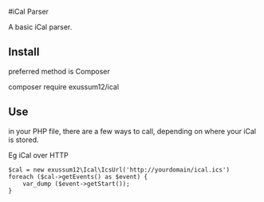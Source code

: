 #iCal Parser

A basic iCal parser. 

## Install
preferred method is Composer

composer require exussum12/ical

## Use

in your PHP file, there are a few ways to call, depending on where your iCal is stored.

Eg iCal over HTTP

```
$cal = new exussum12\Ical\IcsUrl('http://yourdomain/ical.ics')
foreach ($cal->getEvents() as $event) {
    var_dump ($event->getStart());
}  
```

